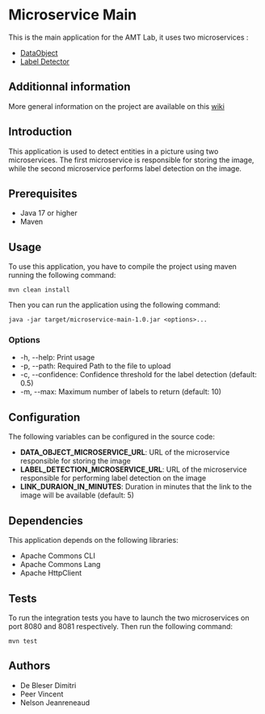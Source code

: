 # Microservice Main
This is the main application for the AMT Lab, it uses two microservices :
* [DataObject](https://github.com/AMT-TEAM08/Microservice-DataObject)
* [Label Detector](https://github.com/AMT-TEAM08/Microservice-LabelDetector)

## Additionnal information

More general information on the project are available on this [wiki](https://github.com/Nelson-Jnrnd/AMT-Microservice-Main/wiki)

## Introduction
This application is used to detect entities in a picture using two microservices. The first microservice is responsible for storing the image, while the second microservice performs label detection on the image.

## Prerequisites
* Java 17 or higher
* Maven

## Usage
To use this application, you have to compile the project using maven running the following command:
```
mvn clean install
```
Then you can run the application using the following command:
```
java -jar target/microservice-main-1.0.jar <options>...
```
### Options
* -h, --help: Print usage
* -p, --path: Required Path to the file to upload
* -c, --confidence: Confidence threshold for the label detection (default: 0.5)
* -m, --max: Maximum number of labels to return (default: 10)

## Configuration
The following variables can be configured in the source code:

* **DATA_OBJECT_MICROSERVICE_URL**: URL of the microservice responsible for storing the image
* **LABEL_DETECTION_MICROSERVICE_URL**: URL of the microservice responsible for performing label detection on the image
* **LINK_DURAION_IN_MINUTES**: Duration in minutes that the link to the image will be available (default: 5)

## Dependencies
This application depends on the following libraries:

* Apache Commons CLI
* Apache Commons Lang
* Apache HttpClient

## Tests
To run the integration tests you have to launch the two microservices on port 8080 and 8081 respectively. Then run the following command:
```
mvn test
```

## Authors
* De Bleser Dimitri
* Peer Vincent
* Nelson Jeanreneaud
